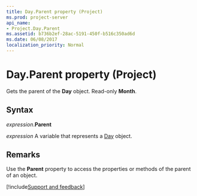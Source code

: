 ```yaml
---
title: Day.Parent property (Project)
ms.prod: project-server
api_name:
- Project.Day.Parent
ms.assetid: b736b2ef-28ac-5191-450f-b516c350ad6d
ms.date: 06/08/2017
localization_priority: Normal
---
```



# Day.Parent property (Project)

Gets the parent of the  **Day** object. Read-only **Month**.


## Syntax

_expression_.**Parent**

_expression_ A variable that represents a [Day](./Project.Day.md) object.


## Remarks

Use the  **Parent** property to access the properties or methods of the parent of an object.

[!include[Support and feedback](~/includes/feedback-boilerplate.md)]